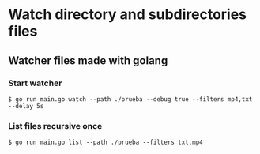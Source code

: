 # Watch directory and subdirectories files
## Watcher files made with golang

### Start watcher
```
$ go run main.go watch --path ./prueba --debug true --filters mp4,txt --delay 5s
```

### List files recursive once
```
$ go run main.go list --path ./prueba --filters txt,mp4
```